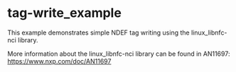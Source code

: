 tag-write_example
===============
This example demonstrates simple NDEF tag writing using the linux_libnfc-nci library.

More information about the linux_libnfc-nci library can be found in AN11697: https://www.nxp.com/doc/AN11697
